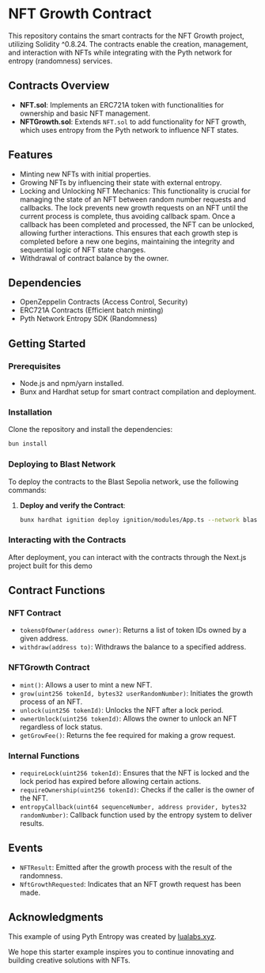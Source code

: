 # NFT Growth Contract

This repository contains the smart contracts for the NFT Growth project, utilizing Solidity ^0.8.24. The contracts enable the creation, management, and interaction with NFTs while integrating with the Pyth network for entropy (randomness) services.

## Contracts Overview

- **NFT.sol**: Implements an ERC721A token with functionalities for ownership and basic NFT management.
- **NFTGrowth.sol**: Extends `NFT.sol` to add functionality for NFT growth, which uses entropy from the Pyth network to influence NFT states.

## Features

- Minting new NFTs with initial properties.
- Growing NFTs by influencing their state with external entropy.
- Locking and Unlocking NFT Mechanics: This functionality is crucial for managing the state of an NFT between random number requests and callbacks. The lock prevents new growth requests on an NFT until the current process is complete, thus avoiding callback spam. Once a callback has been completed and processed, the NFT can be unlocked, allowing further interactions. This ensures that each growth step is completed before a new one begins, maintaining the integrity and sequential logic of NFT state changes.
- Withdrawal of contract balance by the owner.

## Dependencies

- OpenZeppelin Contracts (Access Control, Security)
- ERC721A Contracts (Efficient batch minting)
- Pyth Network Entropy SDK (Randomness)

## Getting Started

### Prerequisites

- Node.js and npm/yarn installed.
- Bunx and Hardhat setup for smart contract compilation and deployment.

### Installation

Clone the repository and install the dependencies:

```sh
bun install
```

### Deploying to Blast Network

To deploy the contracts to the Blast Sepolia network, use the following commands:

1. **Deploy and verify the Contract**:
   ```sh
   bunx hardhat ignition deploy ignition/modules/App.ts --network blast-sepolia --verify
   ```

### Interacting with the Contracts

After deployment, you can interact with the contracts through the Next.js project built for this demo

## Contract Functions

### NFT Contract

- `tokensOfOwner(address owner)`: Returns a list of token IDs owned by a given address.
- `withdraw(address to)`: Withdraws the balance to a specified address.

### NFTGrowth Contract

- `mint()`: Allows a user to mint a new NFT.
- `grow(uint256 tokenId, bytes32 userRandomNumber)`: Initiates the growth process of an NFT.
- `unlock(uint256 tokenId)`: Unlocks the NFT after a lock period.
- `ownerUnlock(uint256 tokenId)`: Allows the owner to unlock an NFT regardless of lock status.
- `getGrowFee()`: Returns the fee required for making a grow request.

### Internal Functions

- `requireLock(uint256 tokenId)`: Ensures that the NFT is locked and the lock period has expired before allowing certain actions.
- `requireOwnership(uint256 tokenId)`: Checks if the caller is the owner of the NFT.
- `entropyCallback(uint64 sequenceNumber, address provider, bytes32 randomNumber)`: Callback function used by the entropy system to deliver results.

## Events

- `NFTResult`: Emitted after the growth process with the result of the randomness.
- `NftGrowthRequested`: Indicates that an NFT growth request has been made.

## Acknowledgments

This example of using Pyth Entropy was created by [lualabs.xyz](https://lualabs.xyz).

We hope this starter example inspires you to continue innovating and building creative solutions with NFTs.
